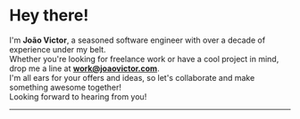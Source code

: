 # Hey there!

I'm **João Victor**, a seasoned software engineer with over a decade of experience under my belt.
<br />
Whether you're looking for freelance work or have a cool project in mind, drop me a line at **work@joaovictor.com**.
<br />
I'm all ears for your offers and ideas, so let's collaborate and make something awesome together!
<br />
Looking forward to hearing from you!
<br />

---
